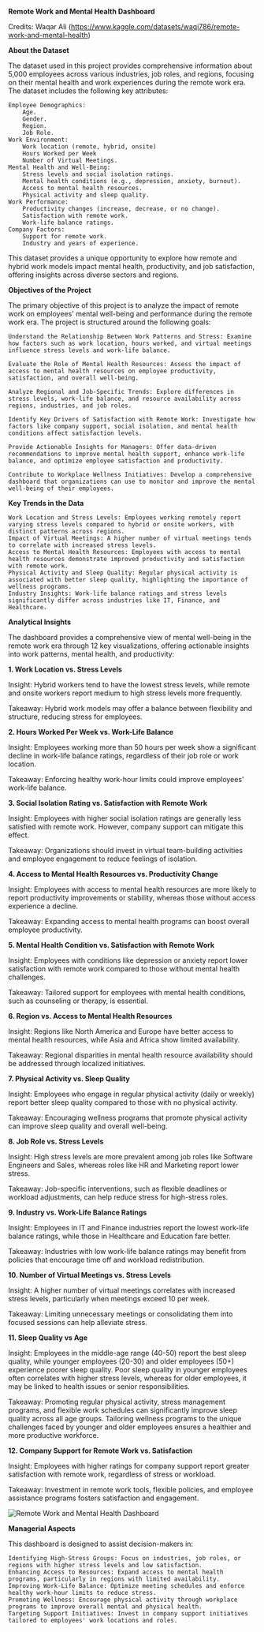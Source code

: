 **Remote Work and Mental Health Dashboard**

Credits: Waqar Ali (https://www.kaggle.com/datasets/waqi786/remote-work-and-mental-health)

**About the Dataset**

The dataset used in this project provides comprehensive information about 5,000 employees across various industries, job roles, and regions, focusing on their mental health and work experiences during the remote work era. The dataset includes the following key attributes:

    Employee Demographics: 
        Age. 
        Gender.
        Region.
        Job Role.
    Work Environment: 
        Work location (remote, hybrid, onsite)
        Hours Worked per Week
        Number of Virtual Meetings.
    Mental Health and Well-Being:
        Stress levels and social isolation ratings.
        Mental health conditions (e.g., depression, anxiety, burnout).
        Access to mental health resources.
        Physical activity and sleep quality.
    Work Performance:
        Productivity changes (increase, decrease, or no change).
        Satisfaction with remote work.
        Work-life balance ratings.
    Company Factors:
        Support for remote work.
        Industry and years of experience.

This dataset provides a unique opportunity to explore how remote and hybrid work models impact mental health, productivity, and job satisfaction, offering insights across diverse sectors and regions.

**Objectives of the Project**

The primary objective of this project is to analyze the impact of remote work on employees' mental well-being and performance during the remote work era. The project is structured around the following goals:

    Understand the Relationship Between Work Patterns and Stress: Examine how factors such as work location, hours worked, and virtual meetings influence stress levels and work-life balance.

    Evaluate the Role of Mental Health Resources: Assess the impact of access to mental health resources on employee productivity, satisfaction, and overall well-being.

    Analyze Regional and Job-Specific Trends: Explore differences in stress levels, work-life balance, and resource availability across regions, industries, and job roles.

    Identify Key Drivers of Satisfaction with Remote Work: Investigate how factors like company support, social isolation, and mental health conditions affect satisfaction levels.

    Provide Actionable Insights for Managers: Offer data-driven recommendations to improve mental health support, enhance work-life balance, and optimize employee satisfaction and productivity.

    Contribute to Workplace Wellness Initiatives: Develop a comprehensive dashboard that organizations can use to monitor and improve the mental well-being of their employees.

**Key Trends in the Data**

    Work Location and Stress Levels: Employees working remotely report varying stress levels compared to hybrid or onsite workers, with distinct patterns across regions.
    Impact of Virtual Meetings: A higher number of virtual meetings tends to correlate with increased stress levels.
    Access to Mental Health Resources: Employees with access to mental health resources demonstrate improved productivity and satisfaction with remote work.
    Physical Activity and Sleep Quality: Regular physical activity is associated with better sleep quality, highlighting the importance of wellness programs.
    Industry Insights: Work-life balance ratings and stress levels significantly differ across industries like IT, Finance, and Healthcare.

**Analytical Insights**

The dashboard provides a comprehensive view of mental well-being in the remote work era through 12 key visualizations, offering actionable insights into work patterns, mental health, and productivity:

**1. Work Location vs. Stress Levels**

Insight: Hybrid workers tend to have the lowest stress levels, while remote and onsite workers report medium to high stress levels more frequently.

Takeaway: Hybrid work models may offer a balance between flexibility and structure, reducing stress for employees.

**2. Hours Worked Per Week vs. Work-Life Balance**

Insight: Employees working more than 50 hours per week show a significant decline in work-life balance ratings, regardless of their job role or work location.

Takeaway: Enforcing healthy work-hour limits could improve employees' work-life balance.

**3. Social Isolation Rating vs. Satisfaction with Remote Work**

Insight: Employees with higher social isolation ratings are generally less satisfied with remote work. However, company support can mitigate this effect.

Takeaway: Organizations should invest in virtual team-building activities and employee engagement to reduce feelings of isolation.

**4. Access to Mental Health Resources vs. Productivity Change**

Insight: Employees with access to mental health resources are more likely to report productivity improvements or stability, whereas those without access experience a decline.

Takeaway: Expanding access to mental health programs can boost overall employee productivity.

**5. Mental Health Condition vs. Satisfaction with Remote Work**

Insight: Employees with conditions like depression or anxiety report lower satisfaction with remote work compared to those without mental health challenges.

Takeaway: Tailored support for employees with mental health conditions, such as counseling or therapy, is essential.

**6. Region vs. Access to Mental Health Resources**

Insight: Regions like North America and Europe have better access to mental health resources, while Asia and Africa show limited availability.

Takeaway: Regional disparities in mental health resource availability should be addressed through localized initiatives.

**7. Physical Activity vs. Sleep Quality**

Insight: Employees who engage in regular physical activity (daily or weekly) report better sleep quality compared to those with no physical activity.

Takeaway: Encouraging wellness programs that promote physical activity can improve sleep quality and overall well-being.

**8. Job Role vs. Stress Levels**

Insight: High stress levels are more prevalent among job roles like Software Engineers and Sales, whereas roles like HR and Marketing report lower stress.

Takeaway: Job-specific interventions, such as flexible deadlines or workload adjustments, can help reduce stress for high-stress roles.

**9. Industry vs. Work-Life Balance Ratings**

Insight: Employees in IT and Finance industries report the lowest work-life balance ratings, while those in Healthcare and Education fare better.

Takeaway: Industries with low work-life balance ratings may benefit from policies that encourage time off and workload redistribution.

**10. Number of Virtual Meetings vs. Stress Levels**

Insight: A higher number of virtual meetings correlates with increased stress levels, particularly when meetings exceed 10 per week.

Takeaway: Limiting unnecessary meetings or consolidating them into focused sessions can help alleviate stress.

**11. Sleep Quality vs Age**

Insight: Employees in the middle-age range (40-50) report the best sleep quality, while younger employees (20-30) and older employees (50+) experience poorer sleep quality. Poor sleep quality in younger employees often correlates with higher stress levels, whereas for older employees, it may be linked to health issues or senior responsibilities.

Takeaway: Promoting regular physical activity, stress management programs, and flexible work schedules can significantly improve sleep quality across all age groups. Tailoring wellness programs to the unique challenges faced by younger and older employees ensures a healthier and more productive workforce.

**12. Company Support for Remote Work vs. Satisfaction**

Insight: Employees with higher ratings for company support report greater satisfaction with remote work, regardless of stress or workload.

Takeaway: Investment in remote work tools, flexible policies, and employee assistance programs fosters satisfaction and engagement.

![Remote Work and Mental Health Dashboard](https://github.com/user-attachments/assets/08ed4140-b277-4621-859b-323781691e26)

**Managerial Aspects**

This dashboard is designed to assist decision-makers in:

    Identifying High-Stress Groups: Focus on industries, job roles, or regions with higher stress levels and low satisfaction.
    Enhancing Access to Resources: Expand access to mental health programs, particularly in regions with limited availability.
    Improving Work-Life Balance: Optimize meeting schedules and enforce healthy work-hour limits to reduce stress.
    Promoting Wellness: Encourage physical activity through workplace programs to improve overall mental and physical health.
    Targeting Support Initiatives: Invest in company support initiatives tailored to employees' work locations and roles.
